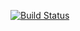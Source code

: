 [![Build Status](https://travis-ci.org/shadaeby/c4cs-f18-rpn.svg?branch=master)](https://travis-ci.org/shadaeby/c4cs-f18-rpn)
